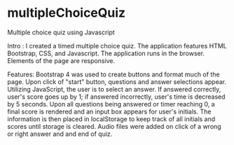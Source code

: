 # multipleChoiceQuiz

Multiple choice quiz using Javascript

Intro :
I created a timed multiple choice quiz. The application features HTML Bootstrap, CSS, and Javascript. The application runs in the browser. Elements of the page are responsive.

Features:
Bootstrap 4 was used to create buttons and format much of the page. Upon click of "start" button, questions and answer selections appear. Utilizing JavaScript, the user is to select an answer. If answered correctly, user's score goes up by 1; if answered incorrectly, user's time is decreased by 5 seconds. Upon all questions being answered or timer reaching 0, a final score is rendered and an input box appears for user's initials. The information is then placed in localStorage to keep track of all initials and scores until storage is cleared. Audio files were added on click of a wrong or right answer and and end of quiz.
